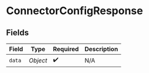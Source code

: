 # ConnectorConfigResponse


## Fields

| Field              | Type               | Required           | Description        |
| ------------------ | ------------------ | ------------------ | ------------------ |
| `data`             | *Object*           | :heavy_check_mark: | N/A                |